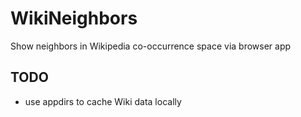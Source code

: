 # WikiNeighbors

Show neighbors in Wikipedia co-occurrence space via browser app

## TODO

* use appdirs to cache Wiki data locally


